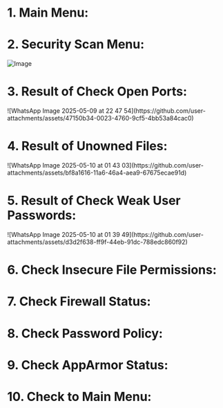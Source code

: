 <h1>
  1. Main Menu:
<h1>
  2. Security Scan Menu:
</h1>

 ![Image](https://github.com/user-attachments/assets/e5c04bcc-410e-4dac-a941-1dfc820ffb50)
<h1>
  3. Result of Check Open Ports:
</h1>
![WhatsApp Image 2025-05-09 at 22 47 54](https://github.com/user-attachments/assets/47150b34-0023-4760-9cf5-4bb53a84cac0)
<h1>
  4. Result of Unowned Files:
</h1>
![WhatsApp Image 2025-05-10 at 01 43 03](https://github.com/user-attachments/assets/bf8a1616-11a6-46a4-aea9-67675ecae91d)
<h1>
  5. Result of Check Weak User Passwords:
</h1>
![WhatsApp Image 2025-05-10 at 01 39 49](https://github.com/user-attachments/assets/d3d2f638-ff9f-44eb-91dc-788edc860f92)
<h1>
  6. Check Insecure File Permissions:
</h1>
<h1>
  7. Check Firewall Status:
</h1>
<h1>
  8. Check Password Policy:
</h1>
<h1>
  9. Check AppArmor Status:
</h1>
<h1>
  10. Check to Main Menu:
</h1>
